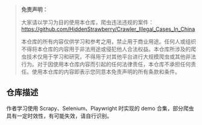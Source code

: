 > **免责声明：**
> 
> 大家请以学习为目的使用本仓库，爬虫违法违规的案件：https://github.com/HiddenStrawberry/Crawler_Illegal_Cases_In_China  <br>
>
>本仓库的所有内容仅供学习和参考之用，禁止用于商业用途。任何人或组织不得将本仓库的内容用于非法用途或侵犯他人合法权益。本仓库所涉及的爬虫技术仅用于学习和研究，不得用于对其他平台进行大规模爬虫或其他非法行为。对于因使用本仓库内容而引起的任何法律责任，本仓库不承担任何责任。使用本仓库的内容即表示您同意本免责声明的所有条款和条件。

## 仓库描述

作者学习使用 Scrapy、Selenium、Playwright 时实现的 demo 合集，部分爬虫具有一定时效性，有可能失效，请自行识别。

